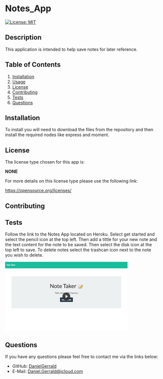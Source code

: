 # Notes_App
  [![License: MIT](https://img.shields.io/badge/License-none-purple.svg)](https://opensource.org/licenses/MIT)
  ## Description
  This application is intended to help save notes for later reference.
  ## Table of Contents
  1. [Installation](#installation)
  2. [Usage](#usage)
  3. [License](#license)
  4. [Contributing](#contributing)
  5. [Tests](#tests)
  6. [Questions](#questions)
  ## Installation
  To install you will need to download the files from the repository and then install the required nodes like express and moment.
  ## License
  The license type chosen for this app is:

  **NONE**

  For more details on this license type please use the following link: 
  
  https://opensource.org/licenses/
  ## Contributing
 
  ## Tests
Follow the link to the Notes App located on Heroku. Select get started and select the pencil icon at the top left. Then add a tittle for your new note and the text content for the note to be saved. Then select the disk icon at the top left to save. To delete notes select the trashcan icon next to the note you wish to delete.

  

[![Notes_App](./public/assets/images/notesApp.jpg)](https://drive.google.com/file/d/1GYKOk5o_SrpLYF6LSlIFkNRvj9g535Rz/preview "Notes App")


  ## Questions
  If you have any questions please feel free to contact me via the links below: 
  * GitHub: [DanielGerrald](https://github.com/DanielGerrald)
  * E-Mail: Daniel.Gerrald@icloud.com